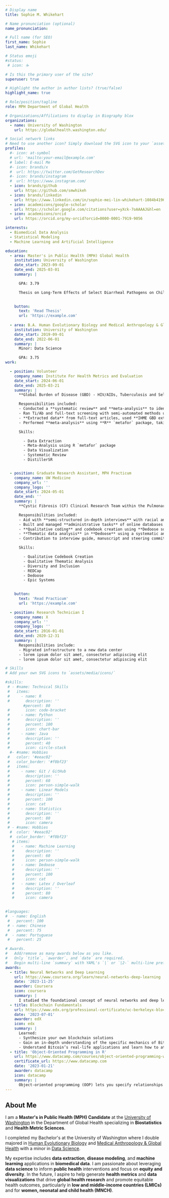```yaml
---
# Display name
title: Sophie M. Whikehart

# Name pronunciation (optional)
name_pronunciation: 

# Full name (for SEO)
first_name: Sophie 
last_name: Whikehart

# Status emoji
#status:
 # icon: ☕️

# Is this the primary user of the site?
superuser: true

# Highlight the author in author lists? (true/false)
highlight_name: true

# Role/position/tagline
role: MPH Department of Global Health

# Organizations/Affiliations to display in Biography blox
organizations:
  - name: University of Washington
    url: https://globalhealth.washington.edu/

# Social network links
# Need to use another icon? Simply download the SVG icon to your `assets/media/icons/` folder.
profiles:
  #- icon: at-symbol
  # url: 'mailto:your-email@example.com'
  # label: E-mail Me
  #- icon: brands/x
  #  url: https://twitter.com/GetResearchDev
  #- icon: brands/instagram
  #  url: https://www.instagram.com/
  - icon: brands/github
    url: https://github.com/smwhikeh
  - icon: brands/linkedin
    url: https://www.linkedin.com/in/sophie-mei-lin-whikehart-1084b4196/
  - icon: academicons/google-scholar
    url: https://scholar.google.com/citations?user=yXck-7oAAAAJ&hl=en
  - icon: academicons/orcid
    url: https://orcid.org/my-orcid?orcid=0000-0001-7919-9056

interests:
  - Biomedical Data Analysis 
  - Statistical Modeling
  - Machine Learning and Artificial Intelligence

education:
  - area: Master's in Public Health (MPH) Global Health
    institution: University of Washington
    date_start: 2023-09-01
    date_end: 2025-03-01
    summary: |

      GPA: 3.79

      Thesis on Long-Term Effects of Select Diarrheal Pathogens on Childhood Growth: A Systematic Review and Meta-Analysis. Supervised by [Hmwe Hmwe Kyu, MBBS, MPH, PhD](https://globalhealth.washington.edu/faculty/hmwe-kyu) and [Peng Zheng, PhD](https://depts.washington.edu/healthms/people/peng-zheng/)
      

    button:
      text: 'Read Thesis'
      url: 'https://example.com'
      
  - area: B.A. Human Evolutionary Biology and Medical Anthropology & Global Health
    institution: University of Washington
    date_start: 2019-09-01
    date_end: 2022-06-01
    summary: |
      Minor: Data Science 

      GPA: 3.75
work:

  - position: Volunteer
    company_name: Institute For Health Metrics and Evaluation
    date_start: 2024-06-01
    date_end: 2025-03-21
    summary: |
      **Global Burden of Disease (GBD) - HIV/AIDs, Tuberculosis and Select Infectious Diseases Team**

      Responsibilities included:
      - Conducted a **systematic review** and **meta-analysis** to identify relevant studies on the long-term impact of diarrheal pathogen infections (*Shigella spp.,* *Campylobacter spp.,* *Enterotoxigenic E. coli*, *Enteropathogenic E. coli*, *Norovirus*, *Cryptosporidium spp.,* *Rotavirus* and *Adenovirus*) on **childhood growth metrics** such as **height-for-age Z scores (HAZ)**, **weight-for-age Z scores (WAZ)** and **weight-for-height Z scores (WHZ)**.
      - Ran Ti/Ab and full-text screening with semi-automated methods using **DistillerSR**.
      - **Extracted data** from full-text articles, used **IHME GBD extraction sheet template** to capture relevant data (ex - study design, population, outcomes related to childhood growth), piloted extraction sheet and refined as needed.
      - Performed **meta-analysis** using **R** `metafor` package, taking into account different types of biases associated with each data source to produce **summary effect sizes** per pathogen-specific diarrhea episode on growth metrics and created **forest plots** for **data visualization**.

      Skills:

        - Data Extraction
        - Meta-Analysis using R `metafor` package
        - Data Visualization 
        - Systematic Review 
        - DistillerSR 


  - position: Graduate Research Assistant, MPH Practicum 
    company_name: UW Medicine
    company_url: ''
    company_logo: ''
    date_start: 2024-05-01
    date_end: ''
    summary: |
      **Cystic Fibrosis (CF) Clinical Research Team within the Pulmonary, Critical Care & Sleep Medicine Division at the University of Washington Medical Center**

      Responsibilities included:
      - Aid with **semi-structured in-depth interviews** with racial and ethnic minority patients with **cystic fibrosis** (CF) to explore perceptions of individual, social and structural barriers to participation on clinical trails. 
      - Built and managed **administrative tasks** of online databases and surveys using **REDCap** as well as scheduling, booking and organizing interviews for PI.
      - **Qualitative coding** and codebook creation using **Dedoose software**.
      - **Thematic data analysis** in **Dedoose** using a systematic and iterative context analysis approach that is both theory-driven and inductive to identify new themes not previously considered.
      - Contribution to interview guide, manuscript and steering committee meetings.

      Skills:

        - Qualitative Codebook Creation
        - Qualitative Thematic Analysis
        - Diversity and Inclusion
        - REDCap
        - Dedoose
        - Epic Systems

    
    button:
      text: 'Read Practicum'
      url: 'https://example.com'

  - position: Research Technician I
    company_name: X
    company_url: ''
    company_logo: ''
    date_start: 2016-01-01
    date_end: 2020-12-31
    summary: |
      Responsibilities include:
      - Migrated infrastructure to a new data center
      - lorem ipsum dolor sit amet, consectetur adipiscing elit
      - lorem ipsum dolor sit amet, consectetur adipiscing elit

# Skills
# Add your own SVG icons to `assets/media/icons/`

#skills:
 # - #name: Technical Skills
 #   items:
 #     - name: R 
 #       description: ''
        #percent: 80
 #       icon: code-bracket
 #     - name: Python
 #       description: ''
 #       percent: 100
 #       icon: chart-bar
 #     - name: Java
 #       description: ''
 #       percent: 40
 #       icon: circle-stack
  #- #name: Hobbies
 #   color: '#eeac02'
 #   color_border: '#f0bf23'
 #   items:
 #     - name: Git / GitHub
 #       description: ''
 #       percent: 60
 #       icon: person-simple-walk
 #     - name: Linear Models
 #       description: ''
 #       percent: 100
 #       icon: cat
 #     - name: Statistics
 #       description: ''
 #       percent: 80
 #       icon: camera
 # - #name: Hobbies
  #  color: '#eeac02'
  #  color_border: '#f0bf23'
   # items:
   #   - name: Machine Learning
   #     description: ''
   #     percent: 60
   #     icon: person-simple-walk
   #   - name: Dedoose
   #     description: ''
   #     percent: 100
   #     icon: cat
   #   - name: Latex / Overleaf
   #     description: ''
   #     percent: 80
   #     icon: camera
  

#languages:
#  - name: English
 #   percent: 100
 # - name: Chinese
 #   percent: 75
#  - name: Portuguese
 #   percent: 25

# Awards.
#   Add/remove as many awards below as you like.
#   Only `title`, `awarder`, and `date` are required.
#   Begin multi-line `summary` with YAML's `|` or `|2-` multi-line prefix and indent 2 spaces below.
awards:
  - title: Neural Networks and Deep Learning
    url: https://www.coursera.org/learn/neural-networks-deep-learning
    date: '2023-11-25'
    awarder: Coursera
    icon: coursera
    summary: |
      I studied the foundational concept of neural networks and deep learning. By the end, I was familiar with the significant technological trends driving the rise of deep learning; build, train, and apply fully connected deep neural networks; implement efficient (vectorized) neural networks; identify key parameters in a neural network’s architecture; and apply deep learning to your own applications.
  - title: Blockchain Fundamentals
    url: https://www.edx.org/professional-certificate/uc-berkeleyx-blockchain-fundamentals
    date: '2023-07-01'
    awarder: edX
    icon: edx
    summary: |
      Learned:
      - Synthesize your own blockchain solutions
      - Gain an in-depth understanding of the specific mechanics of Bitcoin
      - Understand Bitcoin’s real-life applications and learn how to attack and destroy Bitcoin, Ethereum, smart contracts and Dapps, and alternatives to Bitcoin’s Proof-of-Work consensus algorithm
  - title: 'Object-Oriented Programming in R'
    url: https://www.datacamp.com/courses/object-oriented-programming-with-s3-and-r6-in-r
    certificate_url: https://www.datacamp.com
    date: '2023-01-21'
    awarder: datacamp
    icon: datacamp
    summary: |
      Object-oriented programming (OOP) lets you specify relationships between functions and the objects that they can act on, helping you manage complexity in your code. This is an intermediate level course, providing an introduction to OOP, using the S3 and R6 systems. S3 is a great day-to-day R programming tool that simplifies some of the functions that you write. R6 is especially useful for industry-specific analyses, working with web APIs, and building GUIs.
---
```


## About Me

I am a **Master's in Public Health (MPH) Candidate** at the [University of Washington](https://globalhealth.washington.edu/) in the Department of Global Health specializing in **Biostatistics** and **Health Metric Sciences**. 

I completed my Bachelor's at the University of Washington where I double majored in [Human Evolutionary Biology](https://anthropology.washington.edu/human-evolutionary-biology-ba) and [Medical Anthropology & Global Health](https://anthropology.washington.edu/medical-anthropology-global-health-ba) with a minor in [Data Science](https://dataminor.uw.edu/).

My expertise includes **data extraction**, **disease modeling**, and **machine learning** applications in **biomedical data**. I am passionate about leveraging **data science** to inform **public health** interventions and focus on **equity and diversity**. In the future, I aspire to help generate **health metrics** and **data visualizations** that drive **global health research** and promote equitable health outcomes, particularly in **low and middle-income countries (LMICs)** and for **women, neonatal and child health (MNCH)**.

  
















